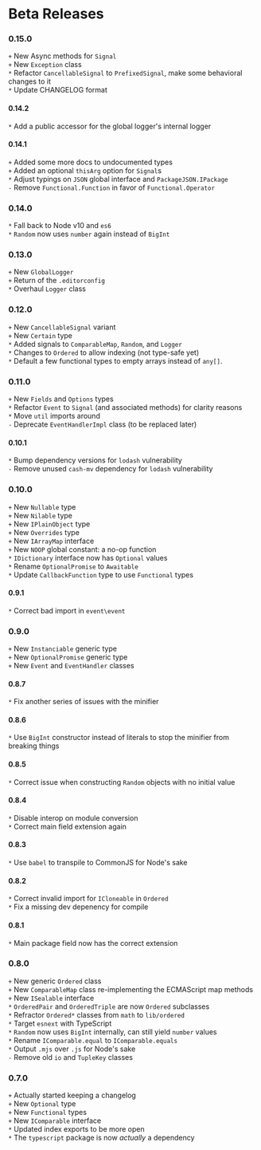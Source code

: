 # Beta Releases
### 0.15.0
`+` New Async methods for `Signal`  
`+` New `Exception` class  
`*` Refactor `CancellableSignal` to `PrefixedSignal`, make some behavioral changes to it  
`*` Update CHANGELOG format  

#### 0.14.2
`*` Add a public accessor for the global logger's internal logger  

#### 0.14.1
`+` Added some more docs to undocumented types  
`+` Added an optional `thisArg` option for `Signal`s  
`*` Adjust typings on `JSON` global interface and `PackageJSON.IPackage`  
`-` Remove `Functional.Function` in favor of `Functional.Operator`  

### 0.14.0
`*` Fall back to Node v10 and `es6`  
`*` `Random` now uses `number` again instead of `BigInt`  

### 0.13.0
`+` New `GlobalLogger`  
`+` Return of the `.editorconfig`  
`*` Overhaul `Logger` class  

### 0.12.0
`+` New `CancellableSignal` variant  
`+` New `Certain` type  
`*` Added signals to `ComparableMap`, `Random`, and `Logger`  
`*` Changes to `Ordered` to allow indexing (not type-safe yet)  
`*` Default a few functional types to empty arrays instead of `any[]`.

### 0.11.0
`+` New `Fields` and `Options` types  
`*` Refactor `Event` to `Signal` (and associated methods) for clarity reasons  
`*` Move `util` imports around  
`-` Deprecate `EventHandlerImpl` class (to be replaced later)  

#### 0.10.1
`*` Bump dependency versions for `lodash` vulnerability  
`-` Remove unused `cash-mv` dependency for `lodash` vulnerability  

### 0.10.0
`+` New `Nullable` type  
`+` New `Nilable` type  
`+` New `IPlainObject` type  
`+` New `Overrides` type  
`+` New `IArrayMap` interface  
`+` New `NOOP` global constant: a no-op function  
`*` `IDictionary` interface now has `Optional` values  
`*` Rename `OptionalPromise` to `Awaitable`  
`*` Update `CallbackFunction` type to use `Functional` types  

#### 0.9.1
`*` Correct bad import in `event\event`  

### 0.9.0
`+` New `Instanciable` generic type  
`+` New `OptionalPromise` generic type  
`+` New `Event` and `EventHandler` classes  

#### 0.8.7
`*` Fix another series of issues with the minifier  

#### 0.8.6
`*` Use `BigInt` constructor instead of literals to stop the minifier from breaking things  

#### 0.8.5
`*` Correct issue when constructing `Random` objects with no initial value  

#### 0.8.4
`*` Disable interop on module conversion  
`*` Correct main field extension again  

#### 0.8.3
`*` Use `babel` to transpile to CommonJS for Node's sake  

#### 0.8.2
`*` Correct invalid import for `ICloneable` in `Ordered`  
`*` Fix a missing dev depenency for compile  

#### 0.8.1
`*` Main package field now has the correct extension  

### 0.8.0
`+` New generic `Ordered` class  
`+` New `ComparableMap` class re-implementing the ECMAScript map methods  
`+` New `ISealable` interface  
`*` `OrderedPair` and `OrderedTriple` are now `Ordered` subclasses  
`*` Refractor `Ordered*` classes from `math` to `lib/ordered`  
`*` Target `esnext` with TypeScript  
`*` `Random` now uses `BigInt` internally, can still yield `number` values  
`*` Rename `IComparable.equal` to `IComparable.equals`  
`*` Output `.mjs` over `.js` for Node's sake  
`-` Remove old `io` and `TupleKey` classes  

### 0.7.0
`+` Actually started keeping a changelog  
`+` New `Optional` type  
`+` New `Functional` types  
`+` New `IComparable` interface  
`*` Updated index exports to be more open  
`*` The `typescript` package is now *actually* a dependency  
